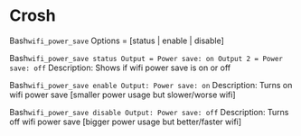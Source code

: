 # Crosh
Bash```wifi_power_save```
 Options =  [status | enable | disable]

Bash```wifi_power_save status
 Output = Power save: on
 Output 2 = Power save: off```
 Description: Shows if wifi power save is on or off

Bash```wifi_power_save enable
 Output: Power save: on```
 Description: Turns on wifi power save [smaller power usage but slower/worse wifi]

Bash```wifi_power_save disable
 Output: Power save: off```
 Description: Turns off wifi power save [bigger power usage but better/faster wifi]

